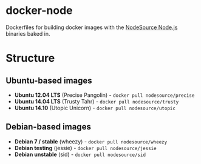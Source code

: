 # docker-node

Dockerfiles for building docker images with the [NodeSource Node.js](https://github.com/nodesource/distributions) binaries baked in.

# Structure

## Ubuntu-based images

* **Ubuntu 12.04 LTS** (Precise Pangolin) - `docker pull nodesource/precise`
* **Ubuntu 14.04 LTS** (Trusty Tahr) - `docker pull nodesource/trusty`
* **Ubuntu 14.10**  (Utopic Unicorn) - `docker pull nodesource/utopic`

## Debian-based images

* **Debian 7 / stable** (wheezy) - `docker pull nodesource/wheezy`
* **Debian testing** (jessie) - `docker pull nodesource/jessie`
* **Debian unstable** (sid) - `docker pull nodesource/sid`
